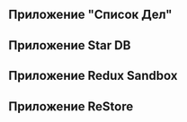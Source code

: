 Приложение "Список Дел"
------


Приложение Star DB
------



Приложение Redux Sandbox 
------



Приложение ReStore
------



